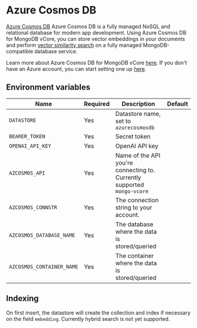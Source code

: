 # Azure Cosmos DB

[Azure Cosmos DB](https://azure.microsoft.com/en-us/products/cosmos-db/) Azure Cosmos DB is a fully managed NoSQL and relational database for modern app development. Using Azure Cosmos DB for MongoDB vCore, you can store vector embeddings in your documents and perform [vector similarity search](https://learn.microsoft.com/azure/cosmos-db/mongodb/vcore/vector-search) on a fully managed MongoDB-compatible database service.

Learn more about Azure Cosmos DB for MongoDB vCore [here](https://learn.microsoft.com/azure/cosmos-db/mongodb/vcore/). If you don't have an Azure account, you can start setting one up [here](https://azure.microsoft.com/).

## Environment variables

| Name                         | Required | Description                                                             | Default             |
| ---------------------------- | -------- |-------------------------------------------------------------------------| ------------------- |
| `DATASTORE`                  | Yes      | Datastore name, set to `azurecosmosdb`                                  |                     |
| `BEARER_TOKEN`               | Yes      | Secret token                                                            |                     |
| `OPENAI_API_KEY`             | Yes      | OpenAI API key                                                          |                     |
| `AZCOSMOS_API`               | Yes      | Name of the API you're connecting to. Currently supported `mongo-vcore` |                     |
| `AZCOSMOS_CONNSTR`           | Yes      | The connection string to your account.                                  |                     |
| `AZCOSMOS_DATABASE_NAME`     | Yes      | The database where the data is stored/queried                           |                     |
| `AZCOSMOS_CONTAINER_NAME`    | Yes      | The container where the data is stored/queried                          |                     |

## Indexing
On first insert, the datastore will create the collection and index if necessary on the field `embedding`. Currently hybrid search is not yet supported.
